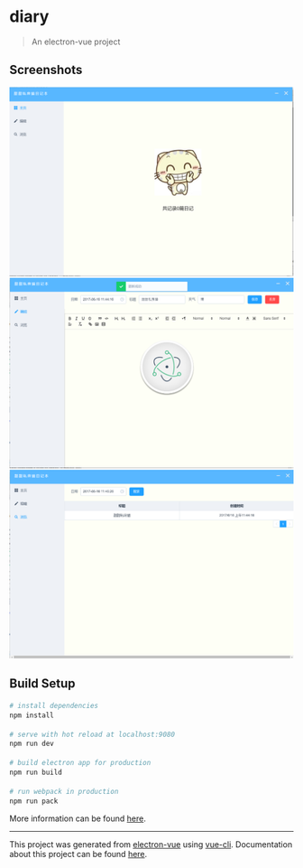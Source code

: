 # diary

> An electron-vue project

## Screenshots
![image](https://github.com/tarepanda1024/diary/raw/master/Screenshots/01.png)
![image](https://github.com/tarepanda1024/diary/raw/master/Screenshots/02.png)
![image](https://github.com/tarepanda1024/diary/raw/master/Screenshots/03.png)

## Build Setup

``` bash
# install dependencies
npm install

# serve with hot reload at localhost:9080
npm run dev

# build electron app for production
npm run build

# run webpack in production
npm run pack
```
More information can be found [here](https://simulatedgreg.gitbooks.io/electron-vue/content/en/npm_scripts.html).

---

This project was generated from [electron-vue](https://github.com/SimulatedGREG/electron-vue) using [vue-cli](https://github.com/vuejs/vue-cli). Documentation about this project can be found [here](https://simulatedgreg.gitbooks.io/electron-vue/content/index.html).
